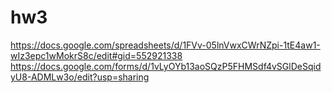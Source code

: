 # hw3
https://docs.google.com/spreadsheets/d/1FVv-05lnVwxCWrNZpi-1tE4aw1-wIz3epc1wMokrS8c/edit#gid=552921338
https://docs.google.com/forms/d/1vLyOYb13aoSQzP5FHMSdf4vSGlDeSqidyU8-ADMLw3o/edit?usp=sharing
